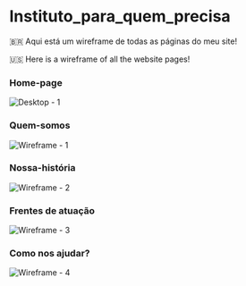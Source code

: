 # Instituto_para_quem_precisa

🇧🇷 Aqui está um wireframe de todas as páginas do meu site!

🇺🇸 Here is a wireframe of all the website pages!

### Home-page
![Desktop - 1](https://github.com/igorbraganca2003/Instituto_para_quem_precisa/assets/61918994/1089fc6d-b55a-43e3-8bef-42b959010c17)

### Quem-somos
![Wireframe - 1](https://github.com/igorbraganca2003/Instituto_para_quem_precisa/assets/61918994/3987eac3-51a0-45e9-8790-2e563b5daea2)

### Nossa-história
![Wireframe - 2](https://github.com/igorbraganca2003/Instituto_para_quem_precisa/assets/61918994/faeeae79-0e85-4c3f-aacd-d0ec10d47fc5)

### Frentes de atuação
![Wireframe - 3](https://github.com/igorbraganca2003/Instituto_para_quem_precisa/assets/61918994/f02c0e61-3358-4bae-a8ab-74304ebedf21)

### Como nos ajudar?
![Wireframe - 4](https://github.com/igorbraganca2003/Instituto_para_quem_precisa/assets/61918994/126d849d-d614-4f32-aad9-77ae101e5159)

